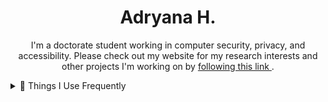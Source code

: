 <h1 align="center">Adryana H.</h1>

<p align="center">
I'm a doctorate student working in computer security, privacy, and accessibility. Please check out my website for my research interests and other projects I'm working on by <a href="https://a-wyrm.github.io/home/" target="_blank"> following this link </a>.
</p>

<details>
<summary>🐛 Things I Use Frequently</summary>
<p align="center">
<img alt="RUST Logo" src="https://img.shields.io/badge/Rust-000000?style=for-the-badge&logo=rust&logoColor=white" />
<img alt="Latex Logo" src="https://img.shields.io/badge/latex-%23008080.svg?style=for-the-badge&logo=latex&logoColor=white" />
 <img alt="JavaScript Logo" src="https://img.shields.io/badge/JavaScript-323330?style=for-the-badge&logo=javascript&logoColor=F7DF1E" />
 
<img alt="Django Logo" src="https://img.shields.io/badge/Django-092E20?style=for-the-badge&logo=django&logoColor=white" />
<img alt="NodeJS Logo" src="https://img.shields.io/badge/Node.js-43853D?style=for-the-badge&logo=node.js&logoColor=white" />
 
<img alt="Python Logo" src="https://img.shields.io/badge/python-3670A0?style=for-the-badge&logo=python&logoColor=ffdd54" />
<img alt="R Logo" src="https://img.shields.io/badge/R-276DC3?style=for-the-badge&logo=r&logoColor=white" />

  </p>
</details>
